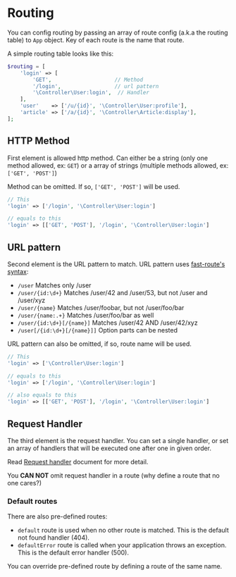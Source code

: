 # Routing

You can config routing by passing an array of route config (a.k.a the routing table) to `App` object. Key of each route is the name that route.

A simple routing table looks like this:

```php
$routing = [
    'login' => [
        'GET',                    // Method
        '/login',                 // url pattern
        '\Controller\User:login',  // Handler
    ],
    'user'    => ['/u/{id}', '\Controller\User:profile'],
    'article' => ['/a/{id}', '\Controller\Article:display'],
];
```

## HTTP Method 
First element is allowed http method. Can either be a string (only one method allowed, ex: `GET`)
or a array of strings (multiple methods allowed, ex: `['GET', 'POST']`)

Method can be omitted. If so, `['GET', 'POST']` will be used.

```php
// This
'login' => ['/login', '\Controller\User:login']

// equals to this
'login' => [['GET', 'POST'], '/login', '\Controller\User:login']
```

## URL pattern
Second element is the URL pattern to match. URL pattern uses [fast-route's syntax](https://github.com/nikic/FastRoute#defining-routes):

- `/user` Matches only /user
- `/user/{id:\d+}` Matches /user/42 and /user/53, but not /user and /user/xyz
- `/user/{name}` Matches /user/foobar, but not /user/foo/bar
- `/user/{name:.+}` Matches /user/foo/bar as well
- `/user/{id:\d+}[/{name}]` Matches /user/42 AND /user/42/xyz
- `/user[/{id:\d+}[/{name}]]` Option parts can be nested

URL pattern can also be omitted, if so, route name will be used.

```php
// This
'login' => ['\Controller\User:login']

// equals to this
'login' => ['/login', '\Controller\User:login']

// also equals to this
'login' => [['GET', 'POST'], '/login', '\Controller\User:login']
```

## Request Handler

The third element is the request handler. You can set a single handler, or set an array of handlers that will be executed one after one in given order.

Read [Request handler](request_handler.md) document for more detail.

You **CAN NOT** omit request handler in a route (why define a route that no one cares?)

### Default routes

There are also pre-defined routes:

- `default` route is used when no other route is matched. This is the default not found handler (404).
- `defaultError` route is called when your application throws an exception. This is the default error handler (500).

You can override pre-defined route by defining a route of the same name.

